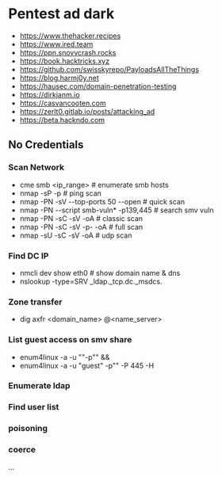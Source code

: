 # Pentest ad dark


- https://www.thehacker.recipes
- https://www.ired.team
- https://ppn.snovvcrash.rocks
- https://book.hacktricks.xyz
- https://github.com/swisskyrepo/PayloadsAllTheThings
- https://blog.harmj0y.net
- https://hausec.com/domain-penetration-testing
- https://dirkjanm.io
- https://casvancooten.com
- https://zerlt0.gitlab.io/posts/attacking_ad
- https://beta.hackndo.com


## No Credentials

### Scan Network
- cme smb <ip_range> # enumerate smb hosts
- nmap -sP -p <ip> # ping scan
- nmap -PN -sV --top-ports 50 --open <ip> # quick scan
- nmap -PN --script smb-vuln* -p139,445 <ip> # search smv vuln
- nmap -PN -sC -sV -oA <output> <ip> # classic scan
- nmap -PN -sC -sV -p- -oA <output> <ip> # full scan
- nmap -sU -sC -sV -oA <output> <ip> # udp scan

### Find DC IP
- nmcli dev show eth0 # show domain name & dns
- nslookup -type=SRV _ldap._tcp.dc._msdcs.<domain>

### Zone transfer
- dig axfr <domain_name> @<name_server>

### List guest access on smv share
- enum4linux -a -u ""-p"" <dc-ip> &&
- enum4linux -a -u "guest" -p"" -P 445 -H <dc-ip>

### Enumerate ldap

### Find user list

### poisoning

### coerce


...